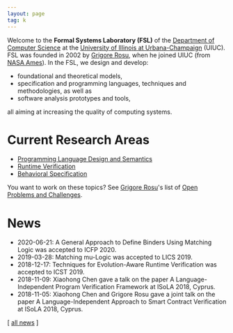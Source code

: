 ```yaml
---
layout: page
tag: k
---
```


Welcome to the **Formal Systems Laboratory (FSL)** of the [Department of Computer
Science] at the [University of Illinois at Urbana-Champaign] (UIUC). FSL was
founded in 2002 by [Grigore Rosu](/fsl//people/grigore-rosu/index.html), when he joined UIUC 
(from [NASA Ames](http://www.nasa.gov/centers/ames/home/index.html)). 
In the FSL, we design and develop:

-   foundational and theoretical models,
-   specification and programming languages, techniques and methodologies,
    as well as
-   software analysis prototypes and tools,

all aiming at increasing the quality of computing systems. 

[comment]: <> ( {% katexmm %} )
[comment]: <> ( Test math $\varphi_1$ $\mathbb{K}$ )
[comment]: <> ( {% endkatexmm %} )

# Current Research Areas

- [Programming Language Design and Semantics](/fsl//projects/pl/index.html)
- [Runtime Verification](/fsl//projects/rv/index.html)
- [Behavioral Specification](/fsl//projects/circ/index.html)

You want to work on these topics? See [Grigore Rosu](/fsl//people/grigore-rosu/index.html)'s list of [Open Problems and Challenges](/fsl//other-pages/open-problems.html).

# News

- 2020-06-21: A General Approach to Define Binders Using Matching Logic was accepted to ICFP 2020.
- 2019-03-28: Matching mu-Logic was accepted to LICS 2019.
- 2018-12-17: Techniques for Evolution-Aware Runtime Verification was accepted to ICST 2019.
- 2018-11-09: Xiaohong Chen gave a talk on the paper 
  A Language-Independent Program Verification Framework at ISoLA 2018, Cyprus.
- 2018-11-05: Xiaohong Chen and Grigore Rosu gave a joint talk on the paper 
  A Language-Independent Approach to Smart Contract Verification at ISoLA 2018, Cyprus.




[Department of Computer Science]: https://cs.illinois.edu
[University of Illinois at Urbana-Champaign]: https://illinois.edu

\[ [all news](/fsl//other-pages/news.html) \]
